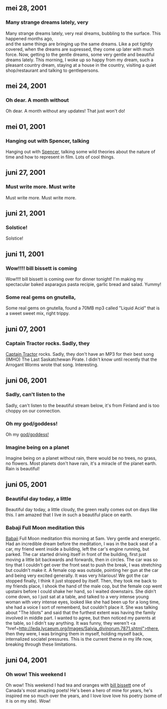 ## mei 28, 2001

### Many strange dreams lately, very

Many strange dreams lately, very real dreams, bubbling to the surface.  This
happened months ago,<br /> and the same things are bringing up the same dreams.
Like a pot tightly covered, when the dreams are supressed, they come up later
with much force.  Now, getting to the gentle dreams, some very gentle and
beautiful dreams lately.  This morning, I woke up so happy from my dream, such a
pleasant country dream, staying at a house in the country, visiting a quiet
shop/restaurant and talking to gentlepersons.

## mei 24, 2001

### Oh dear. A month without

Oh dear.  A month without any updates!  That just won't do!

## mei 01, 2001

### Hanging out with Spencer, talking

Hanging out with <a href="http://www.ultraturbobang.com">Spencer</a>, talking
some wild theories about the nature of time and how to represent in film.  Lots
of cool things.

## juni 27, 2001

### Must write more. Must write

Must write more.  Must write more.

## juni 21, 2001

### Solstice!

Solstice!

## juni 11, 2001

### Wow!!!! bill bissett is coming

Wow!!!! bill bissett is coming over for dinner tonight!  I'm making my
spectacular baked asparagus pasta recipie, garlic bread and salad.  Yummy!


### Some real gems on gnutella,

Some real gems on gnutella, found a 70MB mp3 called "Liquid Acid" that is a
sweet sweet mix, right trippy.

## juni 07, 2001

### Captain Tractor rocks. Sadly, they

<a href="http://www.captaintractor.com">Captain Tractor</a> rocks.  Sadly, they
don't have an MP3 for their best song (IMHO) The Last Saskatchewan Pirate.  I
didn't know until recently that the Arrogant Worms wrote that song.
Interesting.

## juni 06, 2001

### Sadly, can't listen to the

Sadly, can't listen to the beautiful stream below, it's from Finland and is too
choppy on our connection.


### Oh my god/goddess!

Oh my <a href="http://130.233.21.106/">god/goddess!</a>

### Imagine being on a planet

Imagine being on a planet without rain, there would be no trees, no grass, no
flowers.  Most planets don't have rain, it's a miracle of the planet earth.
Rain is beautiful!

## juni 05, 2001

### Beautiful day today, a little

Beautiful day today, a little cloudy, the green really comes out on days like
this.  I am amazed that I live in such a beautiful place on earth.

### Babaji Full Moon meditation this

<a href="http://www.babaji.net">Babaji</a> Full Moon meditation this morning at
5am.  Very gentle and energetic.  Had an incredible dream before the meditation,
I was in the back seat of a car, my friend went inside a building, left the
car's engine running, but parked.  The car started driving itself in front of
the building, first just moving a little bit backwards and forwards, then in
circles.  The car was so tiny that I couldn't get over the front seat to push
the break, I was stretching but couldn't make it.  A female cop was outside,
pointing her gun at the car and being very excited generally.  It was very
hilarious!  We got the car stopped finally, I think it just stopped by itself.
Then, they took me back to my friends place, I shook the hand of the male cop,
but the female cop went upstairs before I could shake her hand, so I waited
downstairs.  She didn't come down, so I just sat at a table, and talked to a
very intense young woman with very intense eyes, looked like she had been up for
a long time, she had a voice I sort of rememberd, but couldn't place it.  She
was talking about "The Idiots" and said that the furthest extent was having the
family involved in middle part.  I wanted to agree, but then noticed my parents
at the table, so I didn't say anything.  It was funny, they weren't <a
"href=http://leda.lycaeum.org/Images/Salvia_divinorum.7871.shtml">there</a>,
then they were, I was bringing them in myself, holding myself back, internalized
sociatel pressures.  This is the current theme in my life now, breaking through
these limitations.

## juni 04, 2001

### Oh wow! This weekend I

Oh wow!  This weekend I had tea and oranges with <a
href="http://www.unb.ca/qwerte/bissett/">bill bissett</a> one of Canada's most
amazing poets!  He's been a hero of mine for years, he's inspired me so much
over the years, and I love love love his poetry (some of it is on my site).
Wow!

